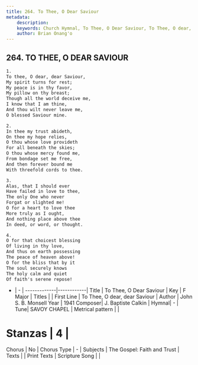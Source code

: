 ```yaml
---
title: 264. To Thee, O Dear Saviour
metadata:
    description: 
    keywords: Church Hymnal, To Thee, O Dear Saviour, To Thee, O dear, dear Saviour, 
    author: Brian Onang'o
---
```



## 264. TO THEE, O DEAR SAVIOUR

```txt
1.
To thee, O dear, dear Saviour, 
My spirit turns for rest; 
My peace is in thy favor, 
My pillow on thy breast; 
Though all the world deceive me, 
I know that I am thine, 
And thou wilt never leave me, 
O blessed Saviour mine. 

2.
In thee my trust abideth, 
On thee my hope relies, 
O thou whose love provideth 
For all beneath the skies; 
O thou whose mercy found me, 
From bondage set me free, 
And then forever bound me 
With threefold cords to thee. 

3.
Alas, that I should ever 
Have failed in love to thee, 
The only One who never 
Forgat or slighted me! 
O for a heart to love thee 
More truly as I ought, 
And nothing place above thee 
In deed, or word, or thought. 

4.
O for that choicest blessing 
Of living in thy love, 
And thus on earth possessing 
The peace of heaven above! 
O for the bliss that by it 
The soul securely knows 
The holy calm and quiet 
Of faith's serene repose!

```

- |   -  |
-------------|------------|
Title | To Thee, O Dear Saviour |
Key | F Major |
Titles |  |
First Line | To Thee, O dear, dear Saviour |
Author | John S. B. Monsell
Year | 1941
Composer| J. Baptiste Calkin |
Hymnal|  - |
Tune| SAVOY CHAPEL |
Metrical pattern | |
# Stanzas | 4 |
Chorus | No |
Chorus Type | - |
Subjects | The Gospel: Faith and Trust |
Texts |  |
Print Texts | 
Scripture Song |  |
  
